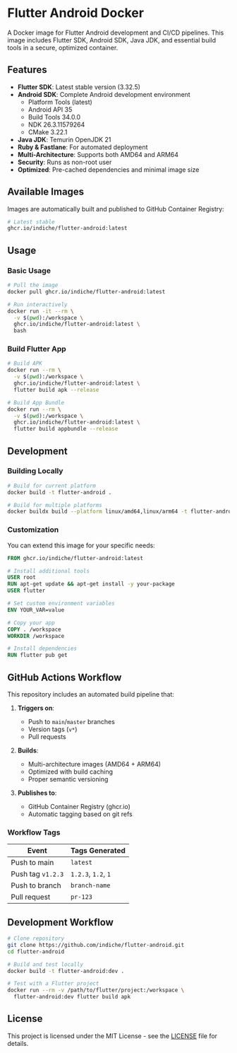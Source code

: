 # Flutter Android Docker

A Docker image for Flutter Android development and CI/CD pipelines. This image includes Flutter SDK, Android SDK, Java JDK, and essential build tools in a secure, optimized container.

## Features

- **Flutter SDK**: Latest stable version (3.32.5)
- **Android SDK**: Complete Android development environment
  - Platform Tools (latest)
  - Android API 35
  - Build Tools 34.0.0
  - NDK 26.3.11579264
  - CMake 3.22.1
- **Java JDK**: Temurin OpenJDK 21
- **Ruby & Fastlane**: For automated deployment
- **Multi-Architecture**: Supports both AMD64 and ARM64
- **Security**: Runs as non-root user
- **Optimized**: Pre-cached dependencies and minimal image size

## Available Images

Images are automatically built and published to GitHub Container Registry:

```bash
# Latest stable
ghcr.io/indiche/flutter-android:latest
```

## Usage

### Basic Usage

```bash
# Pull the image
docker pull ghcr.io/indiche/flutter-android:latest

# Run interactively
docker run -it --rm \
  -v $(pwd):/workspace \
  ghcr.io/indiche/flutter-android:latest \
  bash
```

### Build Flutter App

```bash
# Build APK
docker run --rm \
  -v $(pwd):/workspace \
  ghcr.io/indiche/flutter-android:latest \
  flutter build apk --release

# Build App Bundle
docker run --rm \
  -v $(pwd):/workspace \
  ghcr.io/indiche/flutter-android:latest \
  flutter build appbundle --release
```

## Development

### Building Locally

```bash
# Build for current platform
docker build -t flutter-android .

# Build for multiple platforms
docker buildx build --platform linux/amd64,linux/arm64 -t flutter-android .
```

### Customization

You can extend this image for your specific needs:

```dockerfile
FROM ghcr.io/indiche/flutter-android:latest

# Install additional tools
USER root
RUN apt-get update && apt-get install -y your-package
USER flutter

# Set custom environment variables
ENV YOUR_VAR=value

# Copy your app
COPY . /workspace
WORKDIR /workspace

# Install dependencies
RUN flutter pub get
```

## GitHub Actions Workflow

This repository includes an automated build pipeline that:

1. **Triggers on**:
   - Push to `main`/`master` branches
   - Version tags (`v*`)
   - Pull requests

2. **Builds**:
   - Multi-architecture images (AMD64 + ARM64)
   - Optimized with build caching
   - Proper semantic versioning

3. **Publishes to**:
   - GitHub Container Registry (ghcr.io)
   - Automatic tagging based on git refs

### Workflow Tags

| Event | Tags Generated |
|-------|----------------|
| Push to main | `latest` |
| Push tag `v1.2.3` | `1.2.3`, `1.2`, `1` |
| Push to branch | `branch-name` |
| Pull request | `pr-123` |

## Development Workflow

```bash
# Clone repository
git clone https://github.com/indiche/flutter-android.git
cd flutter-android

# Build and test locally
docker build -t flutter-android:dev .

# Test with a Flutter project
docker run --rm -v /path/to/flutter/project:/workspace \
  flutter-android:dev flutter build apk
```

## License

This project is licensed under the MIT License - see the [LICENSE](LICENSE) file for details.

